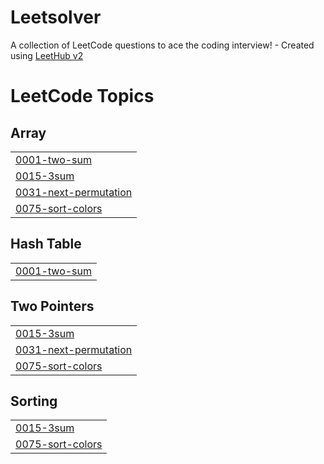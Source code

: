 # Leetsolver
A collection of LeetCode questions to ace the coding interview! - Created using [LeetHub v2](https://github.com/arunbhardwaj/LeetHub-2.0)

<!---LeetCode Topics Start-->
# LeetCode Topics
## Array
|  |
| ------- |
| [0001-two-sum](https://github.com/ashukr-bitmesra/Leetsolver/tree/master/0001-two-sum) |
| [0015-3sum](https://github.com/ashukr-bitmesra/Leetsolver/tree/master/0015-3sum) |
| [0031-next-permutation](https://github.com/ashukr-bitmesra/Leetsolver/tree/master/0031-next-permutation) |
| [0075-sort-colors](https://github.com/ashukr-bitmesra/Leetsolver/tree/master/0075-sort-colors) |
## Hash Table
|  |
| ------- |
| [0001-two-sum](https://github.com/ashukr-bitmesra/Leetsolver/tree/master/0001-two-sum) |
## Two Pointers
|  |
| ------- |
| [0015-3sum](https://github.com/ashukr-bitmesra/Leetsolver/tree/master/0015-3sum) |
| [0031-next-permutation](https://github.com/ashukr-bitmesra/Leetsolver/tree/master/0031-next-permutation) |
| [0075-sort-colors](https://github.com/ashukr-bitmesra/Leetsolver/tree/master/0075-sort-colors) |
## Sorting
|  |
| ------- |
| [0015-3sum](https://github.com/ashukr-bitmesra/Leetsolver/tree/master/0015-3sum) |
| [0075-sort-colors](https://github.com/ashukr-bitmesra/Leetsolver/tree/master/0075-sort-colors) |
<!---LeetCode Topics End-->